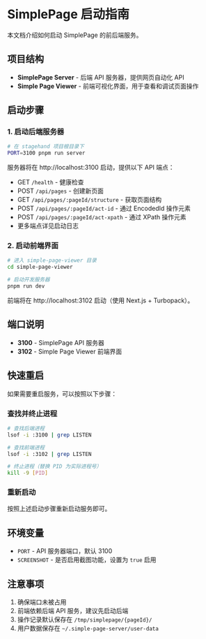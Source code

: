 # SimplePage 启动指南

本文档介绍如何启动 SimplePage 的前后端服务。

## 项目结构

- **SimplePage Server** - 后端 API 服务器，提供网页自动化 API
- **Simple Page Viewer** - 前端可视化界面，用于查看和调试页面操作

## 启动步骤

### 1. 启动后端服务器

```bash
# 在 stagehand 项目根目录下
PORT=3100 pnpm run server
```

服务器将在 http://localhost:3100 启动，提供以下 API 端点：
- GET `/health` - 健康检查
- POST `/api/pages` - 创建新页面
- GET `/api/pages/:pageId/structure` - 获取页面结构
- POST `/api/pages/:pageId/act-id` - 通过 EncodedId 操作元素
- POST `/api/pages/:pageId/act-xpath` - 通过 XPath 操作元素
- 更多端点详见启动日志

### 2. 启动前端界面

```bash
# 进入 simple-page-viewer 目录
cd simple-page-viewer

# 启动开发服务器
pnpm run dev
```

前端将在 http://localhost:3102 启动（使用 Next.js + Turbopack）。

## 端口说明

- **3100** - SimplePage API 服务器
- **3102** - Simple Page Viewer 前端界面

## 快速重启

如果需要重启服务，可以按照以下步骤：

### 查找并终止进程

```bash
# 查找后端进程
lsof -i :3100 | grep LISTEN

# 查找前端进程  
lsof -i :3102 | grep LISTEN

# 终止进程（替换 PID 为实际进程号）
kill -9 [PID]
```

### 重新启动

按照上述启动步骤重新启动服务即可。

## 环境变量

- `PORT` - API 服务器端口，默认 3100
- `SCREENSHOT` - 是否启用截图功能，设置为 `true` 启用

## 注意事项

1. 确保端口未被占用
2. 前端依赖后端 API 服务，建议先启动后端
3. 操作记录默认保存在 `/tmp/simplepage/{pageId}/`
4. 用户数据保存在 `~/.simple-page-server/user-data`